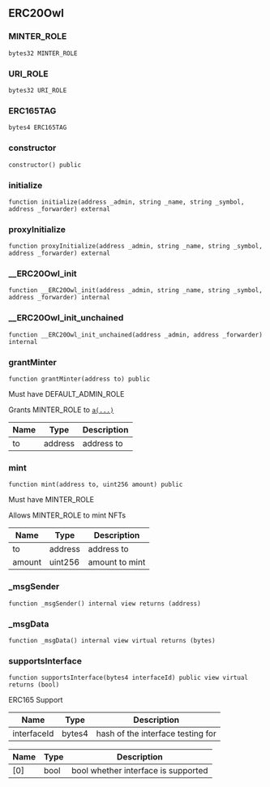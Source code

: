 ## ERC20Owl

### MINTER_ROLE

```solidity
bytes32 MINTER_ROLE
```

### URI_ROLE

```solidity
bytes32 URI_ROLE
```

### ERC165TAG

```solidity
bytes4 ERC165TAG
```

### constructor

```solidity
constructor() public
```

### initialize

```solidity
function initialize(address _admin, string _name, string _symbol, address _forwarder) external
```

### proxyInitialize

```solidity
function proxyInitialize(address _admin, string _name, string _symbol, address _forwarder) external
```

### __ERC20Owl_init

```solidity
function __ERC20Owl_init(address _admin, string _name, string _symbol, address _forwarder) internal
```

### __ERC20Owl_init_unchained

```solidity
function __ERC20Owl_init_unchained(address _admin, address _forwarder) internal
```

### grantMinter

```solidity
function grantMinter(address to) public
```

Must have DEFAULT_ADMIN_ROLE

Grants MINTER_ROLE to [`a(...)`](#a)

| Name | Type | Description |
| ---- | ---- | ----------- |
| to | address | address to |

### mint

```solidity
function mint(address to, uint256 amount) public
```

Must have MINTER_ROLE

Allows MINTER_ROLE to mint NFTs

| Name | Type | Description |
| ---- | ---- | ----------- |
| to | address | address to |
| amount | uint256 | amount to mint |

### _msgSender

```solidity
function _msgSender() internal view returns (address)
```

### _msgData

```solidity
function _msgData() internal view virtual returns (bytes)
```

### supportsInterface

```solidity
function supportsInterface(bytes4 interfaceId) public view virtual returns (bool)
```

ERC165 Support

| Name | Type | Description |
| ---- | ---- | ----------- |
| interfaceId | bytes4 | hash of the interface testing for |

| Name | Type | Description |
| ---- | ---- | ----------- |
| [0] | bool | bool whether interface is supported |

